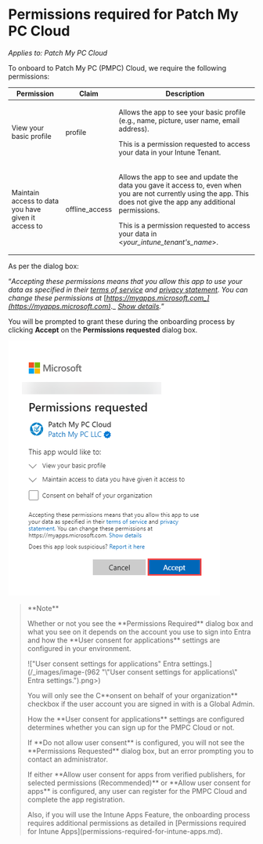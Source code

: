 # Permissions required for Patch My PC Cloud

_Applies to: Patch My PC Cloud_

To onboard to Patch My PC (PMPC) Cloud, we require the following permissions:

| Permission                                          | Claim           | Description                                                                                                                                                                                                                                                                          |
| --------------------------------------------------- | --------------- | ------------------------------------------------------------------------------------------------------------------------------------------------------------------------------------------------------------------------------------------------------------------------------------ |
| View your basic profile                             | profile         | <p>Allows the app to see your basic profile (e.g., name, picture, user name, email address).</p><p>This is a permission requested to access your data in your Intune Tenant.</p>                                                                                                     |
| Maintain access to data you have given it access to | offline\_access | <p>Allows the app to see and update the data you gave it access to, even when you are not currently using the app. This does not give the app any additional permissions.</p><p>This is a permission requested to access your data in &#x3C;<em>your_intune_tenant's_name</em>>.</p> |

As per the dialog box:

“_Accepting these permissions means that you allow this app to use your data as specified in their_ [_terms of service_](https://patchmypc.com/terms-of-service) _and_ [_privacy statement_](https://patchmypc.com/privacy-policy)_. You can change these permissions at_ [_https://myapps.microsoft.com_](https://myapps.microsoft.com)_._ [_Show details_](https://login.microsoftonline.com/common/login)_._”

You will be prompted to grant these during the onboarding process by clicking **Accept** on the **Permissions requested** dialog box.

!["Permissions required" prompting to grant permissions to your environment.](/_images/image-(1351).png "“Permissions required” prompting to grant permissions to your environment.")

<blockquote class="wp-block-quote">
<p>**Note**</p>
<p>Whether or not you see the **Permissions Required** dialog box and what you see on it depends on the account you use to sign into Entra and how the **User consent for applications** settings are configured in your environment.</p>
<p>!["User consent settings for applications" Entra settings.](/_images/image-(962 "\"User consent settings for applications\" Entra settings.").png>)</p>
<p>You will only see the C**onsent on behalf of your organization** checkbox if the user account you are signed in with is a Global Admin.</p>
<p>How the **User consent for applications** settings are configured determines whether you can sign up for the PMPC Cloud or not.</p>
<p>If **Do not allow user consent** is configured, you will not see the **Permissions Requested** dialog box, but an error prompting you to contact an administrator.</p>
<p>If either **Allow user consent for apps from verified publishers, for selected permissions (Recommended)** or **Allow user consent for apps** is configured, any user can register for the PMPC Cloud and complete the app registration.</p>
<p>Also, if you will use the Intune Apps Feature, the onboarding process requires additional permissions as detailed in [Permissions required for Intune Apps](permissions-required-for-intune-apps.md).</p>
</blockquote>